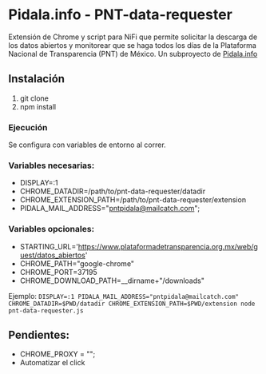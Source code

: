 # Pidala.info - PNT-data-requester

Extensión de Chrome y script para NiFi que permite solicitar la descarga de los datos abiertos y monitorear que se haga todos los días de la Plataforma Nacional de Transparencia (PNT) de México. Un subproyecto de [Pidala.info](https://pidala.info/)

## Instalación
1. git clone
1. npm install

### Ejecución

Se configura con variables de entorno al correr.

### Variables necesarias:
- DISPLAY=:1
- CHROME_DATADIR=/path/to/pnt-data-requester/datadir
- CHROME_EXTENSION_PATH=/path/to/pnt-data-requester/extension
- PIDALA_MAIL_ADDRESS="pntpidala@mailcatch.com";

### Variables opcionales:
- STARTING_URL='https://www.plataformadetransparencia.org.mx/web/guest/datos_abiertos'
- CHROME_PATH="google-chrome"
- CHROME_PORT=37195
- CHROME_DOWNLOAD_PATH=__dirname+"/downloads"

Ejemplo:
`DISPLAY=:1 PIDALA_MAIL_ADDRESS="pntpidala@mailcatch.com" CHROME_DATADIR=$PWD/datadir CHROME_EXTENSION_PATH=$PWD/extension node pnt-data-requester.js`

## Pendientes:
- CHROME_PROXY = "";
- Automatizar el click